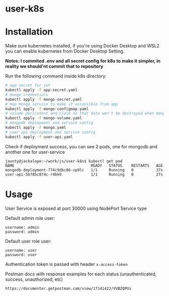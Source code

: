 # user-k8s

# Installation
Make sure kubernetes installed, if you're using Docker Desktop and WSL2 you can enable kubernetes from Docker Desktop Setting.

**Notes: I commited .env and all secret config for k8s to make it simpler, in reality we should'nt commit that to repository**

Run the following command inside k8s directory:
```bash
# app secret for jwt
kubectl apply -f app-secret.yaml
# mongo credentials
kubectl apply -f mongo-secret.yaml 
# map mongo service to make it accessible from app
kubectl apply -f mongo-configmap.yaml
# volume persistent and claim so that data won't be destroyed when mongodb restarted
kubectl apply -f mongo-volume.yaml 
# mongodb deployment and service config
kubectl apply -f mongo.yaml 
# user api deployment and service config
kubectl apply -f user-api.yaml 
```

Check if deployment success, you can see 2 pods, one for mongodb and another one for user-service
```
jaunty@jackalope:~/work/js/user-k8s$ kubectl get pod
NAME                                  READY   STATUS    RESTARTS   AGE
mongodb-deployment-774c9dbc86-vp9lc   1/1     Running   0          37s
user-api-5b785c874c-r4bk9             1/1     Running   0          27s
```

# Usage
User Service is exposed at port 30000 using NodePort Service type

Default admin role user:
```
username: admin
password: admin
```
Default user role user:
```
username: user
password: user
```

Authentication token is passed with header `x-access-token`

Postman docs with response examples for each status (unauthenticated, success, unauthorized, etc)
```
https://documenter.getpostman.com/view/17141422/VVBZQPUi
```
